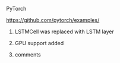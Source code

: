PyTorch

https://github.com/pytorch/examples/

1) LSTMCell was replaced with LSTM layer

2) GPU support added

3) comments
